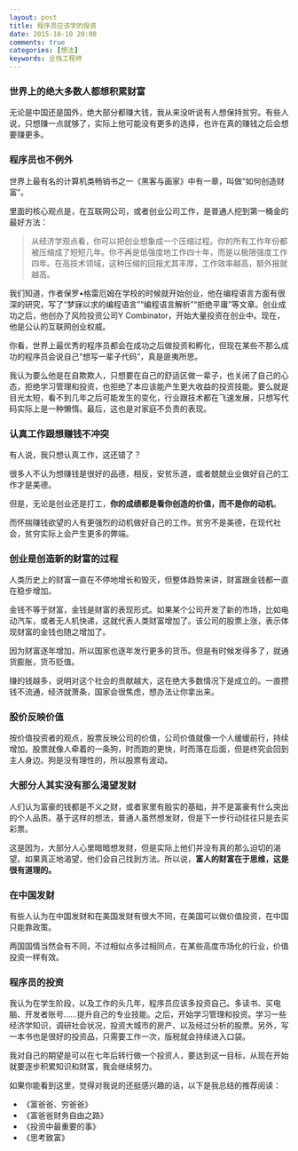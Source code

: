 ```yaml
---
layout: post
title: 程序员应该学的投资
date: 2015-10-10 20:00
comments: true
categories: [想法]
keywords: 全栈工程师
---
```


### 世界上的绝大多数人都想积累财富

无论是中国还是国外，绝大部分都赚大钱，我从来没听说有人想保持贫穷。有些人说，只想赚一点就够了，实际上他可能没有更多的选择，也许在真的赚钱之后会想要赚更多。

<!--more-->

### 程序员也不例外

世界上最有名的计算机类畅销书之一《黑客与画家》中有一章，叫做“如何创造财富”。

里面的核心观点是，在互联网公司，或者创业公司工作，是普通人挖到第一桶金的最好方法：

>  从经济学观点看，你可以把创业想象成一个压缩过程。你的所有工作年份都被压缩成了短短几年。你不再是低强度地工作四十年，而是以极限强度工作四年。在高技术领域，这种压缩的回报尤其丰厚，工作效率越高，额外报就越高。

我们知道，作者保罗•格雷厄姆在学校的时候就开始创业，他在编程语言方面有很深的研究，写了“梦寐以求的编程语言”“编程语言解析”“拒绝平庸”等文章。创业成功之后，他创办了风险投资公司Y Combinator，开始大量投资在创业中。现在，他是公认的互联网创业权威。

你看，世界上最优秀的程序员都会在成功之后做投资和孵化，但现在某些不那么成功的程序员会说自己“想写一辈子代码”，真是匪夷所思。

我认为要么他是在自欺欺人，只想要在自己的舒适区做一辈子，也关闭了自己的心态，拒绝学习管理和投资，也拒绝了本应该能产生更大收益的投资技能。要么就是目光太短，看不到几年之后可能发生的变化，行业跟技术都在飞速发展，只想写代码实际上是一种懒惰。最后，这也是对家庭不负责的表现。

### 认真工作跟想赚钱不冲突

有人说，我只想认真工作，这还错了？

很多人不认为想赚钱是很好的品德，相反，安贫乐道，或者兢兢业业做好自己的工作才是美德。

但是，无论是创业还是打工，**你的成绩都是看你创造的价值，而不是你的动机**。

而怀揣赚钱欲望的人有更强烈的动机做好自己的工作。贫穷不是美德，在现代社会，贫穷实际上会产生更多的弊端。

### 创业是创造新的财富的过程

人类历史上的财富一直在不停地增长和毁灭，但整体趋势来讲，财富跟金钱都一直在稳步增加。

金钱不等于财富，金钱是财富的表现形式。如果某个公司开发了新的市场，比如电动汽车，或者无人机快递，这就代表人类财富增加了。该公司的股票上涨，表示体现财富的金钱也随之增加了。

因为财富逐年增加，所以国家也逐年发行更多的货币。但是有时候发得多了，就通货膨胀，货币贬值。

赚的钱越多，说明对这个社会的贡献越大，这在绝大多数情况下是成立的。一直攒钱不流通，经济就萧条，国家会很焦虑，想办法让你拿出来。

### 股价反映价值

按价值投资者的观点，股票反映公司的价值，公司价值就像一个人缓缓前行，持续增加。股票就像人牵着的一条狗，时而跑的更快，时而落在后面，但是终究会回到主人身边。狗是没有理性的，所以股票有波动。

### 大部分人其实没有那么渴望发财

人们认为富豪的钱都是不义之财，或者家里有殷实的基础，并不是富豪有什么突出的个人品质。基于这样的想法，普通人虽然想发财，但是下一步行动往往只是去买彩票。

这是因为，大部分人心里暗暗想发财，但是实际上他们并没有真的那么迫切的渴望。如果真正地渴望，他们会自己找到方法。所以说，**富人的财富在于思维，这是很有道理的。**

### 在中国发财

有些人认为在中国发财和在美国发财有很大不同，在美国可以做价值投资，在中国只能靠政策。

两国国情当然会有不同，不过相似点多过相同点，在某些高度市场化的行业，价值投资一样有效。

### 程序员的投资

我认为在学生阶段，以及工作的头几年，程序员应该多投资自己。多读书、买电脑、开发者账号……提升自己的专业技能。之后，开始学习管理和投资。学习一些经济学知识，调研社会状况，投资大城市的房产、以及经过分析的股票。另外，写一本书也是很好的投资品，只需要工作一次，版税就会持续进入口袋。

我对自己的期望是可以在七年后转行做一个投资人，要达到这一目标，从现在开始就要逐步积累知识和财富，我会继续努力。

如果你能看到这里，觉得对我说的还挺感兴趣的话，以下是我总结的推荐阅读：

- 《富爸爸、穷爸爸》
- 《富爸爸财务自由之路》
- 《投资中最重要的事》
- 《思考致富》
